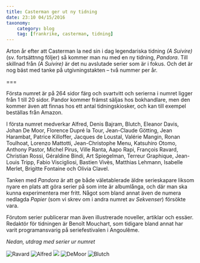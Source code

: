 ```yaml
---
title: Casterman ger ut ny tidning
date: 23:10 04/15/2016
taxonomy:
    category: blog
    tag: [frankrike, casterman, tidning]
---
```

Arton år efter att Casterman la ned sin i dag legendariska tidning _(A Suivire)_ (sv. fortsättnng följer) så kommer man nu med en ny tidning, _Pandora_. Till skillnad från _(A Suivire)_ är det nu avslutade serier som är i fokus. Och det är nog bäst med tanke på utgivningstakten – två nummer per år.

===

Första numret är på 264 sidor färg och svartvitt och serierna i numret ligger från 1 till 20 sidor. Pandor kommer främst säljas hos bokhandlare, men den kommer även att finnas hos ett antal tidningskiosker, och kan till exempel beställas från Amazon.

I första numret medverkar Alfred, Denis Bajram, Blutch, Eleanor Davis, Johan De Moor, Florence Dupré la Tour, Jean-Claude Götting, Jean Harambat, Patrice Killoffer, Jacques de Loustal, Valérie Mangin, Ronan Toulhoat, Lorenzo Mattotti, Jean-Christophe Menu, Katsuhiro Otomo, Anthony Pastor, Michel Pirus, Ville Ranta, Aapo Rapi, François Ravard, Christian Rossi, Géraldine Bindi, Art Spiegelman, Terreur Graphique, Jean-Louis Tripp, Fabio Viscigliosi, Bastien Vivès, Matthias Lehmann, Isabelle Merlet, Brigitte Fontaine och Olivia Clavel.

Tanken med _Pandora_ är att ge både väletablerade äldre serieskapare liksom nyare en plats att göra serier på som inte är albumlånga, och där man ska kunna experimentera mer fritt. Något som bland annat även de numera nedlagda _Papier_ (som vi skrev om i andra numret av _Sekvenser_) försökte vara.

Förutom serier publicerar man även illustrerade noveller, artiklar och essäer. Redaktör för tidningen är Benoît Mouchart, som tidigare bland annat har varit programansvarig på seriefestivalen i Angoulême.

_Nedan, utdrag med serier ur numret_



![Ravard](pandora_n1-ravard-3.jpg)
![Alfred](pandora_n1-alfred-3.jpg)
![](IMG_2918.jpg)
![DeMoor](pandora_n1-demoor_dal-6.jpg)
![Blutch](blutch-alix-pandora.jpg)


